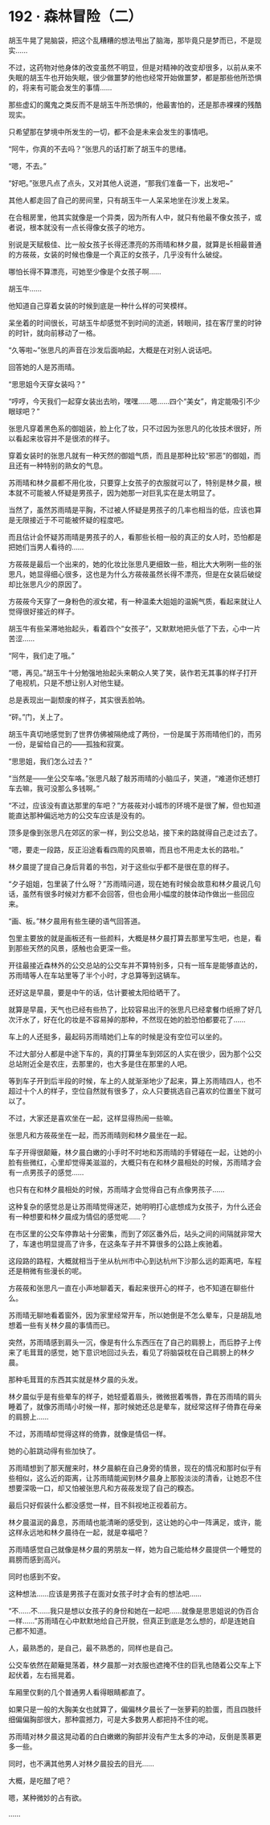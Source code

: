 <link rel="stylesheet" href="../styles/text.css"/>
<h1>192 · 森林冒险（二）</h1>

胡玉牛晃了晃脑袋，把这个乱糟糟的想法甩出了脑海，那毕竟只是梦而已，不是现实……

不过，这药物对他身体的改变虽然不明显，但是对精神的改变却很多，以前从来不失眠的胡玉牛也开始失眠，很少做噩梦的他也经常开始做噩梦，都是那些他所恐惧的，将来有可能会发生的事情……

那些虚幻的魔鬼之类反而不是胡玉牛所恐惧的，他最害怕的，还是那赤裸裸的残酷现实。

只希望那在梦境中所发生的一切，都不会是未来会发生的事情吧。

“阿牛，你真的不去吗？”张思凡的话打断了胡玉牛的思绪。

“嗯，不去。”

“好吧。”张思凡点了点头，又对其他人说道，“那我们准备一下，出发吧\~”

其他人都走回了自己的房间里，只有胡玉牛一人呆呆地坐在沙发上发呆。

在合租房里，他其实就像是一个异类，因为所有人中，就只有他最不像女孩子，或者说，根本就没有一点长得像女孩子的地方。

别说是天赋极佳、比一般女孩子长得还漂亮的苏雨晴和林夕晨，就算是长相最普通的方莜莜，女装的时候也像是一个真正的女孩子，几乎没有什么破绽。

哪怕长得不算漂亮，可她至少像是个女孩子啊……

胡玉牛……

他知道自己穿着女装的时候到底是一种什么样的可笑模样。

呆坐着的时间很长，可胡玉牛却感觉不到时间的流逝，转眼间，挂在客厅里的时钟的时针，就向前移动了一格。

“久等啦\~”张思凡的声音在沙发后面响起，大概是在对别人说话吧。

回答她的人是苏雨晴。

“思思姐今天穿女装吗？”

“哼哼，今天我们一起穿女装出去哟，嘿嘿……嗯……四个“美女”，肯定能吸引不少眼球吧？”

张思凡穿着黑色系的御姐装，脸上化了妆，只不过因为张思凡的化妆技术很好，所以看起来妆容并不是很浓的样子。

穿着女装时的张思凡就有一种天然的御姐气质，而且是那种比较“邪恶”的御姐，而且还有一种特别的熟女的气息。

苏雨晴和林夕晨都不用化妆，只要穿上女孩子的衣服就可以了，特别是林夕晨，根本就不可能被人怀疑是男孩子，因为她那一对巨乳实在是太明显了。

当然了，虽然苏雨晴是平胸，不过被人怀疑是男孩子的几率也相当的低，应该也算是无限接近于不可能被怀疑的程度吧。

而且估计会怀疑苏雨晴是男孩子的人，看那些长相一般的真正的女人时，恐怕都是把她们当男人看待的……

方莜莜是最后一个出来的，她的化妆比张思凡更细致一些，相比大大咧咧一些的张思凡，她显得细心很多，这也是为什么方莜莜虽然长得不漂亮，但是在女装后破绽却比张思凡少的原因了。

方莜莜今天穿了一身粉色的淑女裙，有一种温柔大姐姐的温婉气质，看起来就让人觉得很好接近的样子。

胡玉牛有些呆滞地抬起头，看着四个“女孩子”，又默默地把头低了下去，心中一片苦涩……

“阿牛，我们走了哦。”

“嗯，再见。”胡玉牛十分勉强地抬起头来朝众人笑了笑，装作若无其事的样子打开了电视机，只是不想让别人对他生疑。

总是表现出一副颓废的样子，其实很丢脸呐。

“砰。”门，关上了。

胡玉牛真切地感觉到了世界仿佛被隔绝成了两份，一份是属于苏雨晴他们的，而另一份，是留给自己的——孤独和寂寞。

“思思姐，我们怎么过去？”

“当然是——坐公交车咯。”张思凡敲了敲苏雨晴的小脑瓜子，笑道，“难道你还想打车去嘛，我可没那么多钱啊。”

“不过，应该没有直达那里的车吧？”方莜莜对小城市的环境不是很了解，但也知道能直达那种偏远地方的公交车应该是没有的。

顶多是像到张思凡在郊区的家一样，到公交总站，接下来的路就得自己走过去了。

“嗯，要走一段路，反正沿途看看四周的风景嘛，而且也不用走太长的路啦。”

林夕晨提了提自己身后背着的书包，对于这些似乎都不是很在意的样子。

“夕子姐姐，包里装了什么呀？”苏雨晴问道，现在她有时候会故意和林夕晨说几句话，虽然有很多时候对方都不会回答，但也会用小幅度的肢体动作做出一些回应来。

“画、板。”林夕晨用有些生硬的语气回答道。

包里主要放的就是画板还有一些颜料，大概是林夕晨打算去那里写生吧，也是，看到那些天然的风景，感触也会更深一些。

开往最接近森林外的公交总站的公交车并不算特别多，只有一班车是能够直达的，苏雨晴等人在车站里等了半个小时，才总算等到这辆车。

还好这是早晨，要是中午的话，估计要被太阳给晒干了。

就算是早晨，天气也已经有些热了，比较容易出汗的张思凡已经拿餐巾纸擦了好几次汗水了，好在化的妆是不容易掉的那种，不然现在她的脸恐怕都要花了……

车上的人还挺多，最起码苏雨晴她们上车的时候是没有空位可以坐的。

不过大部分人都是中途下车的，真的打算坐车到郊区的人实在很少，因为那个公交总站附近全是农庄，去那里的，也大多是住在那里的人吧。

等到车子开到后半段的时候，车上的人就渐渐地少了起来，算上苏雨晴四人，也不超过十个人的样子，空位自然就有很多了，众人只要挑选自己喜欢的位置坐下就可以了。

不过，大家还是喜欢坐在一起，这样显得热闹一些嘛。

张思凡和方莜莜坐在一起，而苏雨晴则和林夕晨坐在一起。

车子开得很颠簸，林夕晨白嫩的小手时不时地和苏雨晴的手臂碰在一起，让她的小脸有些微红，心里却觉得美滋滋的，大概只有在和林夕晨相处的时候，苏雨晴才会有一点男孩子的感觉……

也只有在和林夕晨相处的时候，苏雨晴才会觉得自己有点像男孩子……

这种复杂的感觉总是让苏雨晴觉得迷茫，她明明打心底想成为女孩子，为什么还会有一种想要和林夕晨成为情侣的感觉呢……？

在市区里的公交车停靠站十分密集，而到了郊区番外后，站头之间的间隔就非常大了，车速也明显提高了许多，在这条车子并不算很多的公路上疾驰着。

这段路的路程，大概就相当于坐从杭州市中心到达杭州下沙那么远的距离吧，车程还是稍微有些漫长的呢。

方莜莜和张思凡一直在小声地聊着天，看起来很开心的样子，也不知道在聊些什么。

苏雨晴无聊地看着窗外，因为家里经常开车，所以她倒是不怎么晕车，只是胡乱地想着一些有关林夕晨的事情而已。

突然，苏雨晴感到肩头一沉，像是有什么东西压在了自己的肩膀上，而后脖子上传来了毛茸茸的感觉，她下意识地回过头去，看见了将脑袋枕在自己肩膀上的林夕晨。

那种毛茸茸的东西其实就是林夕晨的头发。

林夕晨似乎是有些晕车的样子，她轻蹙着眉头，微微抿着嘴唇，靠在苏雨晴的肩头睡着了，就像苏雨晴小时候一样，那时候她还总是晕车，就经常这样子倚靠在母亲的肩膀上……

不过，苏雨晴却觉得这样的倚靠，就像是情侣一样。

她的心脏跳动得有些加快了。

苏雨晴想到了那天醒来时，林夕晨躺在自己身旁的情景，现在的情况和那时似乎有些相似，这么近的距离，让苏雨晴能闻到林夕晨身上那股淡淡的清香，让她忍不住想要深吸一口，却又怕被张思凡和方莜莜发现了自己的糗态。

最后只好假装什么都没感觉一样，目不斜视地正视着前方。

林夕晨温润的鼻息，苏雨晴也能清晰的感受到，这让她的心中一阵满足，或许，能这样永远地和林夕晨待在一起，就是幸福吧？

苏雨晴感觉自己就像是林夕晨的男朋友一样，她为自己能给林夕晨提供一个睡觉的肩膀而感到高兴。

同时也感到不安。

这种想法……应该是男孩子在面对女孩子时才会有的想法吧……

“不……不……我只是想以女孩子的身份和她在一起吧……就像是思思姐说的伪百合一样……”苏雨晴在心中默默地给自己开脱，但真正到底是怎么想的，却是连她自己都不知道。

人，最熟悉的，是自己，最不熟悉的，同样也是自己。

公交车依然在颠簸晃荡着，林夕晨那一对衣服也遮掩不住的巨乳也随着公交车上下起伏着，左右摇晃着。

车厢里仅剩的几个普通男人看得眼睛都直了。

如果只是一般的大胸美女也就算了，偏偏林夕晨长了一张萝莉的脸蛋，而且四肢纤细偏偏胸部很大，那种震撼力，可是大多数男人都把持不住的呢。

苏雨晴对林夕晨这晃动着的白白嫩嫩的胸部并没有产生太多的冲动，反倒是羡慕更多一些。

同时，也不满其他男人对林夕晨投去的目光……

大概，是吃醋了吧？

嗯，某种微妙的占有欲。

……
